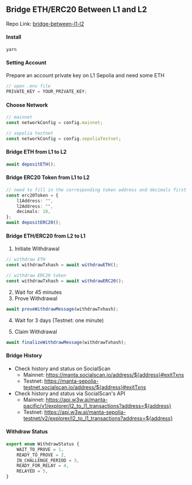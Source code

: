 ## Bridge ETH/ERC20 Between L1 and L2

Repo Link: [bridge-between-l1-l2](https://github.com/Manta-Network/manta-pacific-tutorial/tree/main/examples/bridge)

#### Install

```
yarn
```

#### Setting Account

Prepare an account private key on L1 Sepolia and need some ETH

```typescript
// open .env file
PRIVATE_KEY = YOUR_PRIVATE_KEY;
```

#### Choose Network

```typescript
// mainnet
const networkConfig = config.mainnet;

// sepolia testnet
const networkConfig = config.sepoliaTestnet;
```

#### Bridge ETH from L1 to L2

```typescript
await depositETH();
```

#### Bridge ERC20 Token from L1 to L2

```typescript
// need to fill in the corresponding token address and decimals first
const erc20Token = {
    l1Address: "",
    l2Address: "",
    decimals: 18,
};
await depositERC20();
```

#### Bridge ETH/ERC20 from L2 to L1

1.  Initiate Withdrawal

```typescript
// withdraw ETH
const withdrawTxhash = await withdrawETH();

// withdraw ERC20 token
const withdrawTxhash = await withdrawERC20();
```

2.  Wait for 45 minutes
3.  Prove Withdrawal

```typescript
await proveWithdrawMessage(withdrawTxhash);
```

4. Wait for 3 days (Testnet: one minute)

5. Claim Withdrawal

```typescript
await finalizeWithdrawMessage(withdrawTxhash);
```

#### Bridge History

-   Check history and status on SocialScan
    -   Mainnet: https://manta.socialscan.io/address/${address}#exitTxns
    -   Testnet: https://manta-sepolia-testnet.socialscan.io/address/${address}#exitTxns
-   Check history and status via SocialScan's API
    -   Mainnet: https://api.w3w.ai/manta-pacific/v1/explorer/l2_to_l1_transactions?address=${address}
    -   Testnet: https://api.w3w.ai/manta-sepolia-testnet/v2/explorer/l2_to_l1_transactions?address=${address}

#### Withdraw Status

```typescript
export enum WithdrawStatus {
    WAIT_TO_PROVE = 1,
    READY_TO_PROVE = 2,
    IN_CHALLENGE_PERIOD = 3,
    READY_FOR_RELAY = 4,
    RELAYED = 5,
}
```
